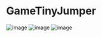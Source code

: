 # GameTinyJumper
![image](https://github.com/whatthe1332/GameTinyJumper/assets/96509558/b0eb22c8-756b-48bc-aac5-60864d58068d)
![image](https://github.com/whatthe1332/GameTinyJumper/assets/96509558/f00ffc02-e4f1-4818-b508-84de45d5ac4f)
![image](https://github.com/whatthe1332/GameTinyJumper/assets/96509558/f3bffe1e-1a45-4b74-a9f2-385ccc5208a7)
